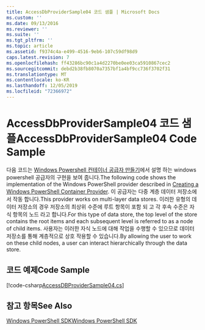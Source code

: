 ```yaml
---
title: AccessDbProviderSample04 코드 샘플 | Microsoft Docs
ms.custom: ''
ms.date: 09/13/2016
ms.reviewer: ''
ms.suite: ''
ms.tgt_pltfrm: ''
ms.topic: article
ms.assetid: f9374c4a-e499-4516-9eb6-107c59df98d9
caps.latest.revision: 7
ms.openlocfilehash: ff43286bc90c1a4d2270be0ee03ca5910867cec2
ms.sourcegitcommit: debd2b38fb8070a7357bf1a4bf9cc736f3702f31
ms.translationtype: MT
ms.contentlocale: ko-KR
ms.lasthandoff: 12/05/2019
ms.locfileid: "72366972"
---
```

# <a name="accessdbprovidersample04-code-sample"></a><span data-ttu-id="e3997-102">AccessDbProviderSample04 코드 샘플</span><span class="sxs-lookup"><span data-stu-id="e3997-102">AccessDbProviderSample04 Code Sample</span></span>

<span data-ttu-id="e3997-103">다음 코드는 [Windows Powershell 컨테이너 공급자 만들기](./creating-a-windows-powershell-container-provider.md)에서 설명 하는 windows powershell 공급자의 구현을 보여 줍니다.</span><span class="sxs-lookup"><span data-stu-id="e3997-103">The following code shows the implementation of the Windows PowerShell provider described in [Creating a Windows PowerShell Container Provider](./creating-a-windows-powershell-container-provider.md).</span></span> <span data-ttu-id="e3997-104">이 공급자는 다중 계층 데이터 저장소에서 작동 합니다.</span><span class="sxs-lookup"><span data-stu-id="e3997-104">This provider works on multi-layer data stores.</span></span> <span data-ttu-id="e3997-105">이러한 유형의 데이터 저장소의 경우 저장소의 최상위 수준에 루트 항목이 포함 되 고 각 후속 수준은 자식 항목의 노드 라고 합니다.</span><span class="sxs-lookup"><span data-stu-id="e3997-105">For this type of data store, the top level of the store contains the root items and each subsequent level is referred to as a node of child items.</span></span> <span data-ttu-id="e3997-106">사용자는 이러한 자식 노드에 대해 작업을 수행할 수 있으므로 데이터 저장소를 통해 계층적으로 상호 작용할 수 있습니다.</span><span class="sxs-lookup"><span data-stu-id="e3997-106">By allowing the user to work on these child nodes, a user can interact hierarchically through the data store.</span></span>

## <a name="code-sample"></a><span data-ttu-id="e3997-107">코드 예제</span><span class="sxs-lookup"><span data-stu-id="e3997-107">Code Sample</span></span>

[!code-csharp[AccessDBProviderSample04.cs](../../../../powershell-sdk-samples/SDK-2.0/csharp/AccessDBProviderSample04/AccessDBProviderSample04.cs#L11-L1635 "AccessDBProviderSample04.cs")]

## <a name="see-also"></a><span data-ttu-id="e3997-108">참고 항목</span><span class="sxs-lookup"><span data-stu-id="e3997-108">See Also</span></span>

[<span data-ttu-id="e3997-109">Windows PowerShell SDK</span><span class="sxs-lookup"><span data-stu-id="e3997-109">Windows PowerShell SDK</span></span>](../windows-powershell-reference.md)
